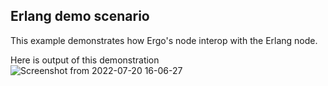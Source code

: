 ## Erlang demo scenario ##

This example demonstrates how Ergo's node interop with the Erlang node.

Here is output of this demonstration
![Screenshot from 2022-07-20 16-06-27](https://user-images.githubusercontent.com/118860/180004548-5916ecdd-f78a-4cae-bca7-3956bd710b0e.png)

